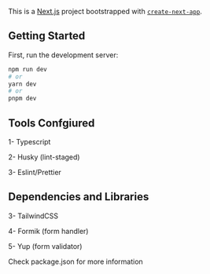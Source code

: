 This is a [Next.js](https://nextjs.org/) project bootstrapped with [`create-next-app`](https://github.com/vercel/next.js/tree/canary/packages/create-next-app).

## Getting Started

First, run the development server:

```bash
npm run dev
# or
yarn dev
# or
pnpm dev
```

## Tools Confgiured
1- Typescript

2- Husky (lint-staged)

3- Eslint/Prettier

## Dependencies and Libraries
3- TailwindCSS

4- Formik (form handler)

5- Yup (form validator)

Check package.json for more information
